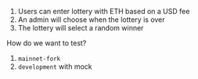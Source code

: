 1. Users can enter lottery with ETH based on a USD fee
2. An admin will choose when the lottery is over
3. The lottery will select a random winner

How do we want to test?
1. `mainnet-fork`
2. `development` with mock